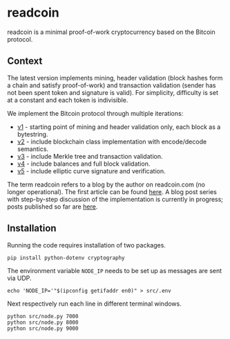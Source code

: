 # readcoin

readcoin is a minimal proof-of-work cryptocurrency based on the Bitcoin protocol.

## Context

The latest version implements mining, header validation (block hashes form a chain and satisfy
proof-of-work) and transaction validation (sender has not been spent token and signature is valid).
For simplicity, difficulty is set at a constant and each token is indivisible.

We implement the Bitcoin protocol through multiple iterations:

* [v1](https://github.com/savarin/readcoin/tree/v1) -
starting point of mining and header validation only, each block as a bytestring.
* [v2](https://github.com/savarin/readcoin/tree/v2) -
include blockchain class implementation with encode/decode semantics.
* [v3](https://github.com/savarin/readcoin/tree/v3) -
include Merkle tree and transaction validation.
* [v4](https://github.com/savarin/readcoin/tree/v4) -
include balances and full block validation.
* [v5](https://github.com/savarin/readcoin/tree/main) -
include elliptic curve signature and verification.

The term readcoin refers to a blog by the author on readcoin.com (no longer operational). The first
article can be found [here](https://gist.github.com/savarin/c71c1e4dfa4edf3b13bf36ccd8f6de17). A
blog post series with step-by-step discussion of the implementation is currently in progress; posts
published so far are [here](https://ezzeriesa.notion.site/A-minimal-Bitcoin-implementation-Fall-2021-9559908f03ad4cb7a09ee60a457198e2).

## Installation

Running the code requires installation of two packages.

```shell
pip install python-dotenv cryptography
```

The environment variable `NODE_IP` needs to be set up as messages are sent via UDP.

```shell
echo 'NODE_IP='"$(ipconfig getifaddr en0)" > src/.env
```

Next respectively run each line in different terminal windows.
```shell
python src/node.py 7000
python src/node.py 8000
python src/node.py 9000
```